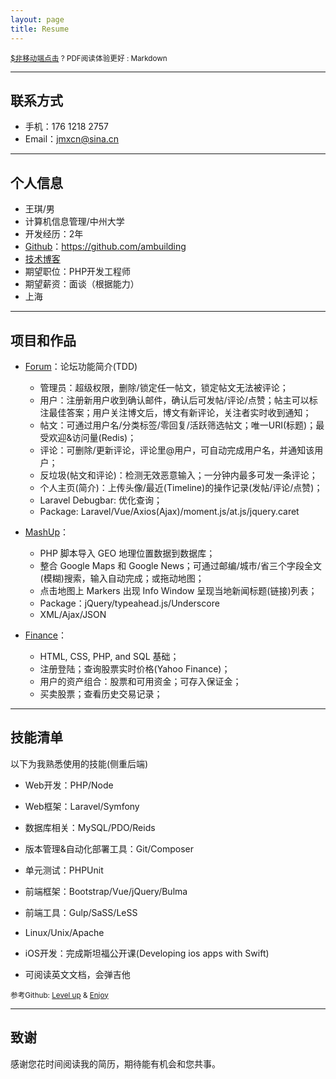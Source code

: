 ```yaml
---
layout: page
title: Resume
---
```


<small>[$非移动端点击](https://github.com/ambuilding/Enjoy/blob/master/resume.pdf) ? PDF阅读体验更好 : Markdown</small>

---

## 联系方式

- 手机：176 1218 2757
- Email：jmxcn@sina.cn

---

## 个人信息

 - 王琪/男
 - 计算机信息管理/中州大学
 - 开发经历：2年
 - [Github](https://github.com/ambuilding)：https://github.com/ambuilding
 - [技术博客](https://ambuilding.github.io/life/)
 - 期望职位：PHP开发工程师
 - 期望薪资：面谈（根据能力）
 - 上海

---

## 项目和作品

 - [Forum](https://github.com/ambuilding/Forum)：论坛功能简介(TDD)
   - 管理员：超级权限，删除/锁定任一帖文，锁定帖文无法被评论；
   - 用户：注册新用户收到确认邮件，确认后可发帖/评论/点赞；帖主可以标注最佳答案；用户关注博文后，博文有新评论，关注者实时收到通知；
   - 帖文：可通过用户名/分类标签/零回复/活跃筛选帖文；唯一URI(标题)；最受欢迎&访问量(Redis)；
   - 评论：可删除/更新评论，评论里@用户，可自动完成用户名，并通知该用户；
   - 反垃圾(帖文和评论)：检测无效恶意输入；一分钟内最多可发一条评论；
   - 个人主页(简介)：上传头像/最近(Timeline)的操作记录(发帖/评论/点赞)；
   - Laravel Debugbar: 优化查询；
   - Package: Laravel/Vue/Axios(Ajax)/moment.js/at.js/jquery.caret

 - [MashUp](https://github.com/ambuilding/Mashup)：
   - PHP 脚本导入 GEO 地理位置数据到数据库；
   - 整合 Google Maps 和 Google News；可通过邮编/城市/省三个字段全文(模糊)搜索，输入自动完成；或拖动地图；
   - 点击地图上 Markers 出现 Info Window 呈现当地新闻标题(链接)列表；
   - Package：jQuery/typeahead.js/Underscore
   - XML/Ajax/JSON

 - [Finance](https://github.com/ambuilding/CS50-Finance)：
   - HTML, CSS, PHP, and SQL 基础；
   - 注册登陆；查询股票实时价格(Yahoo Finance)；
   - 用户的资产组合：股票和可用资金；可存入保证金；
   - 买卖股票；查看历史交易记录；

---

## 技能清单

以下为我熟悉使用的技能(侧重后端)

- Web开发：PHP/Node
- Web框架：Laravel/Symfony
- 数据库相关：MySQL/PDO/Reids
- 版本管理&自动化部署工具：Git/Composer
- 单元测试：PHPUnit

- 前端框架：Bootstrap/Vue/jQuery/Bulma
- 前端工具：Gulp/SaSS/LeSS
- Linux/Unix/Apache
- iOS开发：完成斯坦福公开课(Developing ios apps with Swift)
- 可阅读英文文档，会弹吉他

<small>参考Github: [Level up](https://github.com/ambuilding/LevelUp) & [Enjoy](https://github.com/ambuilding/Enjoy)</small>

---

## 致谢

感谢您花时间阅读我的简历，期待能有机会和您共事。
